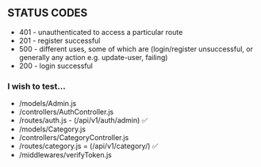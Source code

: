 ## STATUS CODES
* 401 - unauthenticated to access a particular route
* 201 - register successful
* 500 - different uses, some of which are (login/register unsuccessful, or generally any action e.g. update-user, failing)
* 200 - login successful

### I wish to test...
* /models/Admin.js
* /controllers/AuthController.js
* /routes/auth.js - (/api/v1/auth/admin) ✅
* /models/Category.js
* /controllers/CategoryController.js
* /routes/category.js = (/api/v1/category/) ✅
* /middlewares/verifyToken.js